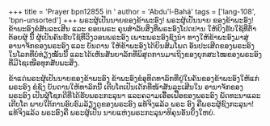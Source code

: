 +++
title = 'Prayer bpn12855 in '
author = 'Abdu'l-Bahá'
tags = ['lang-108', 'bpn-unsorted']
+++
ພຣະຜູ້ເປັນນາຍຂອງຂ້າພະອົງ! ພຣະຜູ້ເປັນນາຍ ຂອງຂ້າພະອົງ! ຂ້າພະອົງຂໍສັນລະເສີນ ແລະ ຂອບພຣະ ຄຸນສໍາລັບສິ່ງທີ່ພຣະອົງໂປດປານ ໃຫ້ຍິງຮັບໃຊ້ທີ່ຕໍ້າຕ້ອຍຜູ້ ນີ້ ຜູ້ເປັນຄົນຮັບໃຊ້ທີ່ວິງວອນພຣະອົງ ເພາະພຣະອົງຊົງນໍາ ທາງໃຫ້ຂ້າພະອົງມາສູ່ອານາຈັກຂອງພຣະອົງ ແລະ ບັນດານ
ໃຫ້ຂ້າພະອົງໄດ້ຍິນສົມໂພດ ອັນປະເສີດຂອງພຣະອົງ  ໃນໂລກທີ່ບໍ່ທ່ຽງໝັ້ນນີ້ ແລະໄດ້ເຫັນສັນຍາລັກທີ່ພິສູດການມາເຖິງຂອງຍຸກສະໄໝຂອງພຣະອົງ  ທີ່ມີໄຊເໜືອທຸກສັບພະສິ່ງ.

ຂ້າແດ່ພຣະຜູ້ເປັນນາຍຂອງຂ້າພະອົງ   ຂ້າພະອົງຂໍອຸທິດທາລົກທີ່ຢູ່ໃນຄັນຂອງຂ້າພະອົງໃຫ້ແກ່ພຣະອົງ ຂໍຊົງ ບັນດານໃຫ້ທາລົກນີ້ ເຕີບໂຕເປັນເດັກທີ່ໜ້າສັນລະເສີນໃນ ອານາຈັກຂອງພຣະອົງ ເປັນຜູ້ໂຊກດີທີ່ໄດ້ຮັບພຣະກະລຸນາ ແລະຄວາມເອື້ອເຟື້ອຂອງພຣະອົງ ພັດທະນາແລະເຕີບໂຕ ພາຍໃຕ້ການອົບຮົມລ້ຽງດູຂອງພຣະອົງ ແທ້ຈິງແລ້ວ ພຣະ ອົງ ຄືພຣະຜູ້ຊົງກະລຸນາ! ແທ້ຈິງແລ້ວ ພຣະອົງຄື ພຣະຜູ້ເປັນ ນາຍແຫ່ງພຣະກະລຸນາທິຄຸນອັນຍິ່ງໃຫຍ່.
